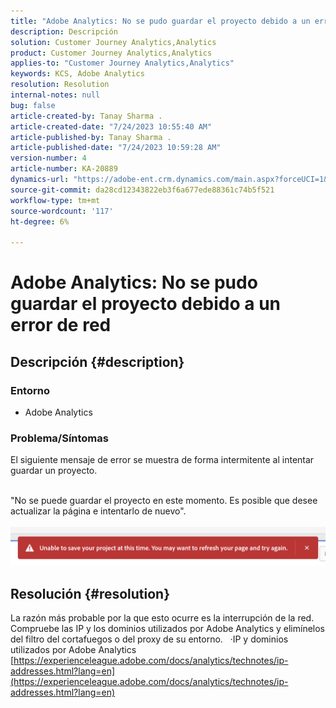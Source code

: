 ```yaml
---
title: "Adobe Analytics: No se pudo guardar el proyecto debido a un error de red"
description: Descripción
solution: Customer Journey Analytics,Analytics
product: Customer Journey Analytics,Analytics
applies-to: "Customer Journey Analytics,Analytics"
keywords: KCS, Adobe Analytics
resolution: Resolution
internal-notes: null
bug: false
article-created-by: Tanay Sharma .
article-created-date: "7/24/2023 10:55:40 AM"
article-published-by: Tanay Sharma .
article-published-date: "7/24/2023 10:59:28 AM"
version-number: 4
article-number: KA-20889
dynamics-url: "https://adobe-ent.crm.dynamics.com/main.aspx?forceUCI=1&pagetype=entityrecord&etn=knowledgearticle&id=96e8609b-102a-ee11-bdf4-6045bd006239"
source-git-commit: da28cd12343822eb3f6a677ede88361c74b5f521
workflow-type: tm+mt
source-wordcount: '117'
ht-degree: 6%

---
```


# Adobe Analytics: No se pudo guardar el proyecto debido a un error de red

## Descripción {#description}


### Entorno

- Adobe Analytics


### Problema/Síntomas

El siguiente mensaje de error se muestra de forma intermitente al intentar guardar un proyecto.

<br>&quot;No se puede guardar el proyecto en este momento. Es posible que desee actualizar la página e intentarlo de nuevo&quot;.<br><br>![](assets/___97e8609b-102a-ee11-bdf4-6045bd006239___.png)

## Resolución {#resolution}


La razón más probable por la que esto ocurre es la interrupción de la red. Compruebe las IP y los dominios utilizados por Adobe Analytics y elimínelos del filtro del cortafuegos o del proxy de su entorno.
 
·IP y dominios utilizados por Adobe Analytics
[https://experienceleague.adobe.com/docs/analytics/technotes/ip-addresses.html?lang=en](https://experienceleague.adobe.com/docs/analytics/technotes/ip-addresses.html?lang=en)
